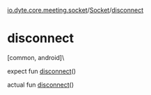 [io.dyte.core.meeting.socket](../index.md)/[Socket](index.md)/[disconnect](disconnect.md)

# disconnect

[common, android]\

expect fun [disconnect](disconnect.md)()


actual fun [disconnect](disconnect.md)()
